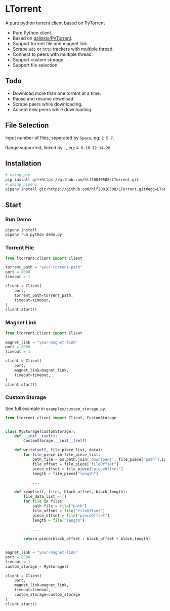 
# LTorrent
A pure python torrent client based on PyTorrent

- Pure Python client.
- Based on [gallexis/PyTorrent](https://github.com/gallexis/PyTorrent).
- Support torrent file and magnet link.
- Scrape `udp` or `http` trackers with multiple thread.
- Connect to peers with multiple thread.
- Support custom storage.
- Support file selection.

## Todo
- Download more than one torrent at a time.
- Pause and resume download.
- Scrape peers while downloading.
- Accept new peers while downloading.

## File Selection
Input number of files, seperated by `Space`, eg: `2 5 7`.

Range supported, linked by `-`, eg: `4 6-10 12 14-20`.

## Installation
```sh
# using pip
pip install git+https://github.com/hlf20010508/LTorrent.git
# using pipenv
pipenv install git+https://github.com/hlf20010508/LTorrent.git#egg=LTorrent
```

## Start
### Run Demo
```sh
pipenv install
pipenv run python demo.py
```

### Torrent File
```py
from ltorrent.client import Client

torrent_path = "your-torrent-path"
port = 8080
timeout = 1

client = Client(
    port,
    torrent_path=torrent_path,
    timeout=timeout,
)
client.start()
```

### Magnet Link
```py
from ltorrent.client import Client

magnet_link = "your-magnet-link"
port = 8080
timeout = 1

client = Client(
    port,
    magnet_link=magnet_link,
    timeout=timeout,
)
client.start()
```

### Custom Storage
See full example in `examples/custom_storage.py`.
```py
from ltorrent.client import Client, CustomStorage


class MyStorage(CustomStorage):
    def __init__(self):
        CustomStorage.__init__(self)

    def write(self, file_piece_list, data):
        for file_piece in file_piece_list:
            path_file = os.path.join('downloads', file_piece["path"].split('/')[-1])
            file_offset = file_piece["fileOffset"]
            piece_offset = file_piece["pieceOffset"]
            length = file_piece["length"]

            ...

    def read(self, files, block_offset, block_length):
        file_data_list = []
        for file in files:
            path_file = file["path"]
            file_offset = file["fileOffset"]
            piece_offset = file["pieceOffset"]
            length = file["length"]

            ...
        
        return piece[block_offset : block_offset + block_length]


magnet_link = "your-magnet-link"
port = 8080
timeout = 1
custom_storage = MyStorage()

client = Client(
    port,
    magnet_link=magnet_link,
    timeout=timeout,
    custom_storage=custom_storage
)
client.start()
```
